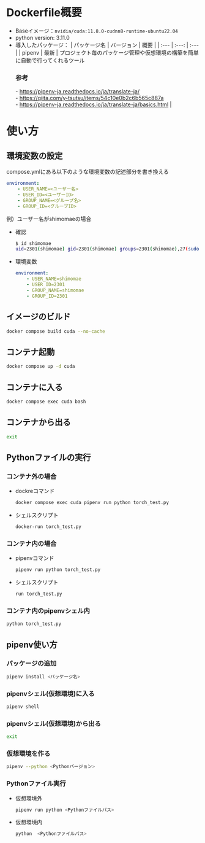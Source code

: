 # Dockerfile概要
- Baseイメージ：`nvidia/cuda:11.8.0-cudnn8-runtime-ubuntu22.04`
- python version: 3.11.0
- 導入したパッケージ：
    | パッケージ名 | バージョン | 概要 |
    | :--- | :---: | :--- |
    | pipenv | 最新 | プロジェクト毎のパッケージ管理や仮想環境の構築を簡単に自動で行ってくれるツール<br><h3>参考</h3>- https://pipenv-ja.readthedocs.io/ja/translate-ja/<br>- https://qiita.com/y-tsutsu/items/54c10e0b2c6b565c887a<br>- https://pipenv-ja.readthedocs.io/ja/translate-ja/basics.html |

# 使い方
## 環境変数の設定
compose.ymlにある以下のような環境変数の記述部分を書き換える
```yml
environment:
    - USER_NAME=<ユーザー名>
    - USER_ID=<ユーザーID>
    - GROUP_NAME=<グループ名>
    - GROUP_ID=<グループID>
```

例）ユーザー名がshimomaeの場合
- 確認
    ```sh
    $ id shimomae
    uid=2301(shimomae) gid=2301(shimomae) groups=2301(shimomae),27(sudo),998(docker)
    ```

- 環境変数
    ```yml
    environment:
        - USER_NAME=shimomae
        - USER_ID=2301
        - GROUP_NAME=shimomae
        - GROUP_ID=2301
    ```

## イメージのビルド
```sh
docker compose build cuda --no-cache
```

## コンテナ起動
```sh
docker compose up -d cuda
```

## コンテナに入る
```sh
docker compose exec cuda bash
```

## コンテナから出る
```sh
exit
```

## Pythonファイルの実行
### コンテナ外の場合
- dockreコマンド
    ```sh
    docker compose exec cuda pipenv run python torch_test.py
    ```
- シェルスクリプト
    ```sh
    docker-run torch_test.py
    ```

### コンテナ内の場合
- pipenvコマンド
    ```sh
    pipenv run python torch_test.py
    ```

- シェルスクリプト
    ```sh
    run torch_test.py
    ```

### コンテナ内のpipenvシェル内
```sh
python torch_test.py
```

## pipenv使い方
### パッケージの追加
```sh
pipenv install <パッケージ名>
```

### pipenvシェル(仮想環境)に入る
```sh
pipenv shell
```
### pipenvシェル(仮想環境)から出る
```sh
exit
```

### 仮想環境を作る
```sh
pipenv --python <Pythonバージョン>
```

### Pythonファイル実行
- 仮想環境外
    ```sh
    pipenv run python <Pythonファイルパス>
    ```

- 仮想環境内
    ```sh
    python  <Pythonファイルパス>
    ```
